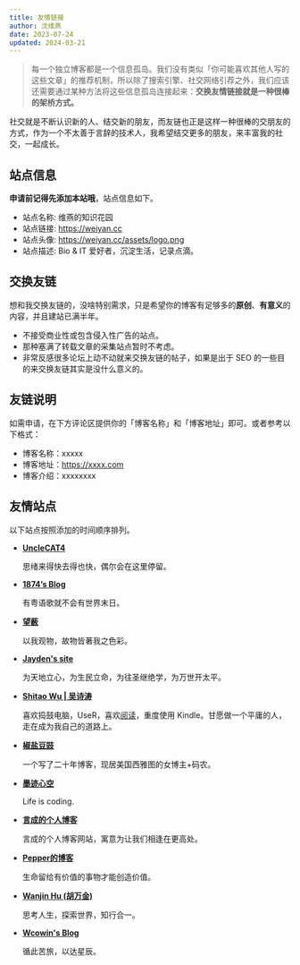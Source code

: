 ```yaml
---
title: 友情链接
author: 沈维燕
date: 2023-07-24
updated: 2024-03-21
---
```


> 每一个独立博客都是一个信息孤岛。我们没有类似「你可能喜欢其他人写的这些文章」的推荐机制，所以除了搜索引擎、社交网络引荐之外，我们应该还需要通过某种方法将这些信息孤岛连接起来：**交换友情链接就是一种很棒的架桥方式。**

社交就是不断认识新的人、结交新的朋友，而友链也正是这样一种很棒的交朋友的方式，作为一个不太善于言辞的技术人，我希望结交更多的朋友，来丰富我的社交，一起成长。

## 站点信息

**申请前记得先添加本站哦**，站点信息如下。

- 站点名称: 维燕的知识花园
- 站点链接: <https://weiyan.cc>
- 站点头像: <https://weiyan.cc/assets/logo.png>
- 站点描述: Bio & IT 爱好者，沉淀生活，记录点滴。

## 交换友链

想和我交换友链的，没啥特别需求，只是希望你的博客有足够多的**原创**、**有意义**的内容，并且建站已满半年。

- 不接受商业性或包含侵入性广告的站点。
- 那种塞满了转载文章的采集站点暂时不考虑。
- 非常反感很多论坛上动不动就来交换友链的帖子，如果是出于 SEO 的一些目的来交换友链其实是没什么意义的。

## 友链说明

如需申请，在下方评论区提供你的「博客名称」和「博客地址」即可。或者参考以下格式：

- 博客名称：xxxxx
- 博客地址：https://xxxx.com
- 博客介绍：xxxxxxxx

## 友情站点

以下站点按照添加的时间顺序排列。

<div class="grid cards" markdown>

- __[UncleCAT4](https://yuanj.top/)__

    思绪来得快去得也快，偶尔会在这里停留。

- __[1874’s Blog](https://blog.1874.cool)__

    有粤语歌就不会有世界末日。

- __[望薮](https://ralvines.top)__

    以我观物，故物皆著我之色彩。

- __[Jayden's site](https://xxu.do/)__

    为天地立心，为生民立命，为往圣继绝学，为万世开太平。

- __[Shitao Wu | 吴诗涛](https://shitao5.org/)__

    喜欢捣鼓电脑，UseR，喜欢[阅读](https://shitao5.org/tags/%E8%AF%BB%E5%90%8E%E6%84%9F/)，重度使用 Kindle。甘愿做一个平庸的人，走在成为我自己的道路上。

- __[椒盐豆豉](https://blog.douchi.space/)__

    一个写了二十年博客，现居美国西雅图的女博主+码农。

- __[墨迹心空](https://www.secondlife.love/)__

    Life is coding.

- __[言成的个人博客](https://meethigher.top/)__

    言成的个人博客网站，寓意为让我们相逢在更高处。

- __[Pepper的博客](https://uioqps.github.io/)__

    生命留给有价值的事物才能创造价值。

- __[Wanjin Hu (胡万金)](https://wanjinhu.github.io/)__

    思考人生，探索世界，知行合一。

- __[Wcowin's Blog](https://wcowin.work/)__

    循此苦旅，以达星辰。

</div>

<script src="https://giscus.app/client.js"
	data-repo="shenweiyan/Knowledge-Garden"
	data-repo-id="R_kgDOKgxWlg"
	data-mapping="number"
	data-term="5"
	data-reactions-enabled="1"
	data-emit-metadata="0"
	data-input-position="bottom"
	data-theme="light"
	data-lang="zh-CN"
	crossorigin="anonymous"
	async>
</script>
